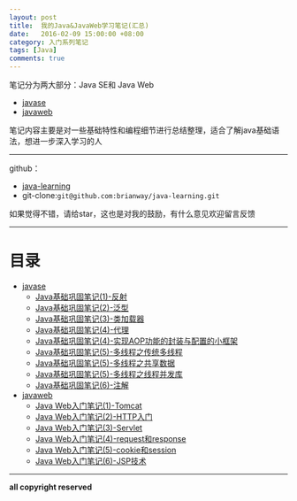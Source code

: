 ```yaml
---
layout: post
title:  我的Java&JavaWeb学习笔记(汇总)
date:   2016-02-09 15:00:00 +08:00
category: 入门系列笔记
tags: [Java]
comments: true
---
```


笔记分为两大部分：Java SE和 Java Web

- [javase](http://my.oschina.net/brianway/blog?catalog=3475426)
- [javaweb](http://my.oschina.net/brianway/blog?catalog=3475425)

笔记内容主要是对一些基础特性和编程细节进行总结整理，适合了解java基础语法，想进一步深入学习的人

<!-- more -->

----

github：

- [java-learning](https://github.com/brianway/java-learning)
- git-clone:`git@github.com:brianway/java-learning.git`


如果觉得不错，请给star，这也是对我的鼓励，有什么意见欢迎留言反馈


-----

# 目录

  - [javase](http://my.oschina.net/brianway/blog?catalog=3475426)
    - [Java基础巩固笔记(1)-反射](http://my.oschina.net/brianway/blog/599795)
    - [Java基础巩固笔记(2)-泛型](http://my.oschina.net/brianway/blog/599796)
    - [Java基础巩固笔记(3)-类加载器](http://my.oschina.net/brianway/blog/613524)
    - [Java基础巩固笔记(4)-代理](http://my.oschina.net/brianway/blog/613525)
    - [Java基础巩固笔记(4)-实现AOP功能的封装与配置的小框架](http://my.oschina.net/brianway/blog/613526)
    - [Java基础巩固笔记(5)-多线程之传统多线程](http://my.oschina.net/brianway/blog/614175)
    - [Java基础巩固笔记(5)-多线程之共享数据](http://my.oschina.net/brianway/blog/614176)
    - [Java基础巩固笔记(5)-多线程之线程并发库](http://my.oschina.net/brianway/blog/614177)
	- [Java基础巩固笔记(6)-注解](http://my.oschina.net/brianway/blog/618037)
  - [javaweb](http://my.oschina.net/brianway/blog?catalog=3475425)
    - [Java Web入门笔记(1)-Tomcat](http://my.oschina.net/brianway/blog/614205)
    - [Java Web入门笔记(2)-HTTP入门](http://my.oschina.net/brianway/blog/614213)
    - [Java Web入门笔记(3)-Servlet](http://my.oschina.net/brianway/blog/614214)
    - [Java Web入门笔记(4)-request和response](http://my.oschina.net/brianway/blog/614215)
    - [Java Web入门笔记(5)-cookie和session](http://my.oschina.net/brianway/blog/614216)
    - [Java Web入门笔记(6)-JSP技术](http://my.oschina.net/brianway/blog/614217)


-----

**all copyright reserved**
